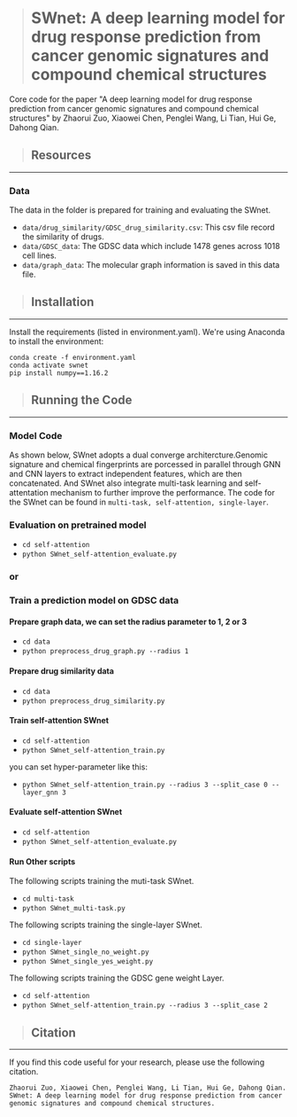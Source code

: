 > # SWnet: A deep learning model for drug response prediction from cancer genomic signatures and compound chemical structures

Core code for the paper "A deep learning model for drug response prediction from cancer genomic signatures and compound chemical structures" by Zhaorui Zuo, Xiaowei Chen, Penglei Wang, Li Tian, Hui Ge, Dahong Qian.


> ## Resources
---

### Data
The data in the folder is prepared for training and evaluating the SWnet.
* `data/drug_similarity/GDSC_drug_similarity.csv`: This csv file record the similarity of drugs.
* `data/GDSC_data`: The GDSC data which include 1478 genes across 1018 cell lines.
* `data/graph_data`: The molecular graph information is saved in this data file.

> ## Installation
---

Install the requirements (listed in environment.yaml). We're using Anaconda to install the environment:
```
conda create -f environment.yaml
conda activate swnet
pip install numpy==1.16.2
```

> ## Running the Code
---

### Model Code

As shown below, SWnet adopts a dual converge architercture.Genomic signature and chemical fingerprints are porcessed in parallel through GNN and CNN layers to extract independent features, which are then concatenated. And SWnet also integrate multi-task learning and self-attentation mechanism to further improve the performance.
The code for the SWnet can be found in `multi-task, self-attention, single-layer`.

### Evaluation on pretrained model
* `cd self-attention`
* `python SWnet_self-attention_evaluate.py `
### or

### Train a prediction model on GDSC data
#### Prepare graph data, we can set the radius parameter to 1, 2 or 3
* `cd data` 
* `python preprocess_drug_graph.py --radius 1`

#### Prepare drug similarity data
* `cd data`
* `python preprocess_drug_similarity.py`

#### Train self-attention SWnet 
* `cd self-attention`
* `python SWnet_self-attention_train.py `

you can set hyper-parameter like this:
* `python SWnet_self-attention_train.py --radius 3 --split_case 0 --layer_gnn 3`

#### Evaluate self-attention SWnet
* `cd self-attention`
* `python SWnet_self-attention_evaluate.py `

#### Run Other scripts

The following scripts training the muti-task SWnet.
* `cd multi-task`
* `python SWnet_multi-task.py`

The following scripts training the single-layer SWnet.

* `cd single-layer`
* `python SWnet_single_no_weight.py`
* `python SWnet_single_yes_weight.py`

The following scripts training the GDSC gene weight Layer.

* `cd self-attention`
* `python SWnet_self-attention_train.py --radius 3 --split_case 2`

> ## Citation
---
If you find this code useful for your research, please use the following citation.
```
Zhaorui Zuo, Xiaowei Chen, Penglei Wang, Li Tian, Hui Ge, Dahong Qian. SWnet: A deep learning model for drug response prediction from cancer genomic signatures and compound chemical structures.
```


